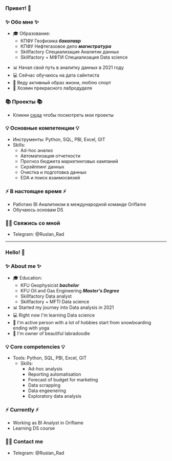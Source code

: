 ### Привет! 👋

### ✨ Обо мне ✨ 
* 🎓 Образование:
  - КПФУ Геофизика ***бакалавр***
  - КПФУ Нефтегазовое дело ***магистратура***
  - Skillfactory Специализация Аналитик данных
  - Skillfactory + МФТИ Специализация Data science
>   
* 📊 Начал свой путь в аналитку данных в 2021 году
* 💻 Сейчас обучаюсь на дата сайнтиста 
* 🚠 Веду активный образ жизни, люблю спорт
* 🐶 Хозяин прекрасного лабродуделя 
> 
### 📚 Проекты 📚

* Кликни [сюда](https://github.com/Rusl23/Daily_work.git) чтобы посмотреть мои проекты

### 💡 Основные компетенции 💡
- Инструменты: Python, SQL, PBI, Excel, GIT
- Skills: 
    * Ad-hoc анализ
    * Автоматизация отчетности
    * Прогноз бюджета маркетинговых кампаний
    * Скрэйппинг данных
    * Очистка и подготовка данных
    * EDA и поиск взаимосвязей 
    
### ⚡️ В настоящее время ⚡️
- Работаю BI Аналитиком в международной команде Oriflame
- Обучаюсь основам DS

### 🙌🏻 Свяжись со мной
- Telegram: @Ruslan_Rad

---

### Hello! 👋

### ✨ About me ✨ 
* 🎓 Education:
  - KFU Geophysicist ***bachelor***
  - KFU Oil and Gas Engineering ***Master's Degree***
  - Skillfactory Data analyst
  - Skillfactory + MFTI Data science
* 📊 Started my journey into Data analysis in 2021
* 💻 Right now I'm learning Data science
* 🚠 I'm active person with a lot of hobbies start from snowboarding ending with yoga
* 🐶 I'm owner of beautiful labradoodle

### 💡 Core competencies 💡
- Tools: Python, SQL, PBI, Excel, GIT
  - Skills:
    * Ad-hoc analysis
    * Reporting automatisation
    * Forecast of budget for marketing
    * Data scrapping
    * Data engeenering 
    * Exploratory data analysis


### ⚡️ Currently ⚡️
- Working as BI Analyst in Oriflame
- Learning DS course

### 🙌🏻 Contact me
- Telegram: @Ruslan_Rad

